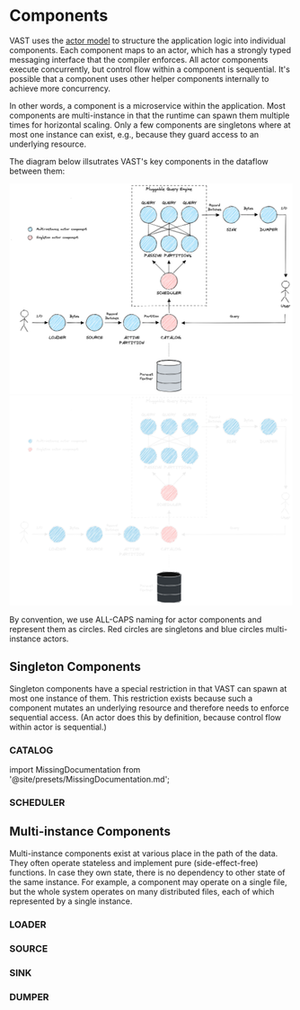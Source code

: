 # Components

VAST uses the [actor model](actor-model) to structure the application logic into
individual components. Each component maps to an actor, which has a strongly
typed messaging interface that the compiler enforces. All actor components
execute concurrently, but control flow within a component is sequential. It's
possible that a component uses other helper components internally to achieve
more concurrency.

In other words, a component is a microservice within the application. Most
components are multi-instance in that the runtime can spawn them multiple times
for horizontal scaling. Only a few components are singletons where at most one
instance can exist, e.g., because they guard access to an underlying resource.

The diagram below illsutrates VAST's key components in the dataflow between
them:

![Components](/img/components.light.png#gh-light-mode-only)
![Components](/img/components.dark.png#gh-dark-mode-only)

By convention, we use ALL-CAPS naming for actor components and represent them as
circles. Red circles are singletons and blue circles multi-instance actors.

## Singleton Components

Singleton components have a special restriction in that VAST can spawn at most
one instance of them. This restriction exists because such a component mutates
an underlying resource and therefore needs to enforce sequential access. (An
actor does this by definition, because control flow within actor is sequential.)

### CATALOG

import MissingDocumentation from '@site/presets/MissingDocumentation.md';

<MissingDocumentation/>

### SCHEDULER

<MissingDocumentation/>

## Multi-instance Components

Multi-instance components exist at various place in the path of the data. They
often operate stateless and implement pure (side-effect-free) functions. In case
they own state, there is no dependency to other state of the same instance. For
example, a component may operate on a single file, but the whole system operates
on many distributed files, each of which represented by a single instance.

### LOADER

<MissingDocumentation/>

### SOURCE

<MissingDocumentation/>

### SINK

<MissingDocumentation/>

### DUMPER

<MissingDocumentation/>
